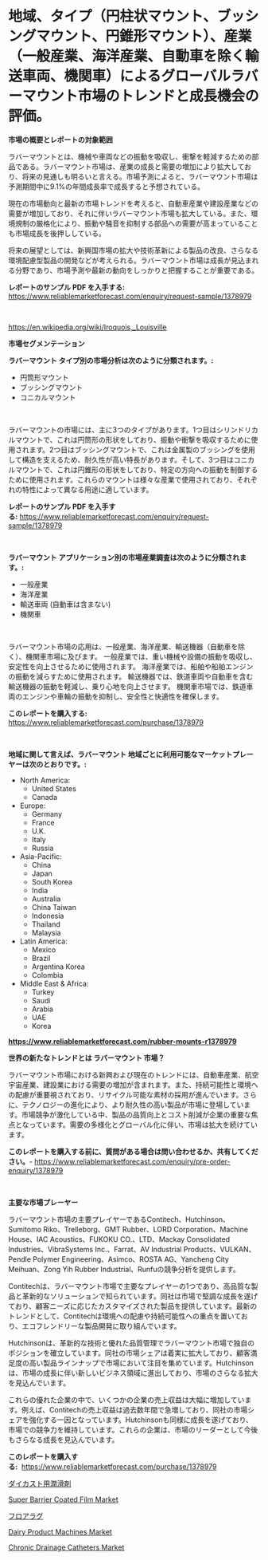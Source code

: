 <p><h1>地域、タイプ（円柱状マウント、ブッシングマウント、円錐形マウント）、産業（一般産業、海洋産業、自動車を除く輸送車両、機関車）によるグローバルラバーマウント市場のトレンドと成長機会の評価。</h1></p><p><strong>市場の概要とレポートの対象範囲</strong></p>
<p><p>ラバーマウントとは、機械や車両などの振動を吸収し、衝撃を軽減するための部品である。ラバーマウント市場は、産業の成長と需要の増加により拡大しており、将来の見通しも明るいと言える。市場予測によると、ラバーマウント市場は予測期間中に9.1%の年間成長率で成長すると予想されている。</p><p>現在の市場動向と最新の市場トレンドを考えると、自動車産業や建設産業などの需要が増加しており、それに伴いラバーマウント市場も拡大している。また、環境規制の厳格化により、振動や騒音を抑制する部品への需要が高まっていることも市場成長を後押ししている。</p><p>将来の展望としては、新興国市場の拡大や技術革新による製品の改良、さらなる環境配慮型製品の開発などが考えられる。ラバーマウント市場は成長が見込まれる分野であり、市場予測や最新の動向をしっかりと把握することが重要である。</p></p>
<p><strong>レポートのサンプル PDF を入手する:</strong> <a href="https://www.reliablemarketforecast.com/enquiry/request-sample/1378979">https://www.reliablemarketforecast.com/enquiry/request-sample/1378979</a></p>
<p>&nbsp;</p>
<p><a href="https://en.wikipedia.org/wiki/Iroquois,_Louisville">https://en.wikipedia.org/wiki/Iroquois,_Louisville</a></p>
<p><strong>市場セグメンテーション</strong></p>
<p><strong>ラバーマウント タイプ別の市場分析は次のように分類されます。:</strong></p>
<p><ul><li>円筒形マウント</li><li>ブッシングマウント</li><li>コニカルマウント</li></ul></p>
<p>&nbsp;</p>
<p><p>ラバーマウントの市場には、主に3つのタイプがあります。1つ目はシリンドリカルマウントで、これは円筒形の形状をしており、振動や衝撃を吸収するために使用されます。2つ目はブッシングマウントで、これは金属製のブッシングを使用して構造を支えるため、耐久性が高い特長があります。そして、3つ目はコニカルマウントで、これは円錐形の形状をしており、特定の方向への振動を制御するために使用されます。これらのマウントは様々な産業で使用されており、それぞれの特性によって異なる用途に適しています。</p></p>
<p><strong>レポートのサンプル PDF を入手する:</strong>&nbsp;<a href="https://www.reliablemarketforecast.com/enquiry/request-sample/1378979">https://www.reliablemarketforecast.com/enquiry/request-sample/1378979</a></p>
<p>&nbsp;</p>
<p><strong> ラバーマウント アプリケーション別の市場産業調査は次のように分類されます。:</strong></p>
<p><ul><li>一般産業</li><li>海洋産業</li><li>輸送車両 (自動車は含まない)</li><li>機関車</li></ul></p>
<p>&nbsp;</p>
<p><p>ラバーマウント市場の応用は、一般産業、海洋産業、輸送機器（自動車を除く）、機関車市場に及びます。 一般産業では、重い機械や設備の振動を吸収し、安定性を向上させるために使用されます。 海洋産業では、船舶や船舶エンジンの振動を減らすために使用されます。 輸送機器では、鉄道車両や自動車を含む輸送機器の振動を軽減し、乗り心地を向上させます。 機関車市場では、鉄道車両のエンジンや車輪の振動を抑制し、安全性と快適性を確保します。</p></p>
<p><strong>このレポートを購入する:</strong>&nbsp; <a href="https://www.reliablemarketforecast.com/purchase/1378979">https://www.reliablemarketforecast.com/purchase/1378979</a></p>
<p>&nbsp;</p>
<p><strong>地域に関して言えば、ラバーマウント 地域ごとに利用可能なマーケットプレーヤーは次のとおりです。:</strong></p>
<p><ul>
    <li>
        North America:
        <ul>
            <li>United States</li>
            <li>Canada</li>
        </ul>
    </li>
    <li>
        Europe:
        <ul>
            <li>Germany</li>
            <li>France</li>
            <li>U.K.</li>
            <li>Italy</li>
            <li>Russia</li>
        </ul>
    </li>
    <li>
        Asia-Pacific:
        <ul>
            <li>China</li>
            <li>Japan</li>
            <li>South Korea</li>
            <li>India</li>
            <li>Australia</li>
            <li>China Taiwan</li>
            <li>Indonesia</li>
            <li>Thailand</li>
            <li>Malaysia</li>
        </ul>
    </li>
    <li>
        Latin America:
        <ul>
            <li>Mexico</li>
            <li>Brazil</li>
            <li>Argentina Korea</li>
            <li>Colombia</li>
        </ul>
    </li>
    <li>
        Middle East & Africa:
        <ul>
            <li>Turkey</li>
            <li>Saudi</li>
            <li>Arabia</li>
            <li>UAE</li>
            <li>Korea</li>
        </ul>
    </li>
    </ul></p>
<p><strong><a href="https://www.reliablemarketforecast.com/rubber-mounts-r1378979">https://www.reliablemarketforecast.com/rubber-mounts-r1378979</a></strong>&nbsp;</p>
<p><strong>世界の新たなトレンドとは ラバーマウント 市場？</strong></p>
<p><p>ラバーマウント市場における新興および現在のトレンドには、自動車産業、航空宇宙産業、建設業における需要の増加が含まれます。また、持続可能性と環境への配慮が重要視されており、リサイクル可能な素材の採用が進んでいます。さらに、テクノロジーの進化により、より耐久性の高い製品が市場に登場しています。市場競争が激化している中、製品の品質向上とコスト削減が企業の重要な焦点となっています。需要の多様化とグローバル化に伴い、市場は拡大を続けています。</p></p>
<p><strong>このレポートを購入する前に、質問がある場合は問い合わせるか、共有してください。</strong>- <a href="https://www.reliablemarketforecast.com/enquiry/pre-order-enquiry/1378979">https://www.reliablemarketforecast.com/enquiry/pre-order-enquiry/1378979</a></p>
<p>&nbsp;</p>
<p><strong>主要な市場プレーヤー</strong></p>
<p><p>ラバーマウント市場の主要プレイヤーであるContitech、Hutchinson、Sumitomo Riko、Trelleborg、GMT Rubber、LORD Corporation、Machine House、IAC Acoustics、FUKOKU CO.、LTD、Mackay Consolidated Industries、VibraSystems Inc.、Farrat、AV Industrial Products、VULKAN、Pendle Polymer Engineering、Asimco、ROSTA AG、Yancheng City Meihuan、Zong Yih Rubber Industrial、Runfuの競争分析を提供します。</p><p>Contitechは、ラバーマウント市場で主要なプレイヤーの1つであり、高品質な製品と革新的なソリューションで知られています。同社は市場で堅調な成長を遂げており、顧客ニーズに応じたカスタマイズされた製品を提供しています。最新のトレンドとして、Contitechは環境への配慮や持続可能性への重点を置いており、エコフレンドリーな製品開発に取り組んでいます。</p><p>Hutchinsonは、革新的な技術と優れた品質管理でラバーマウント市場で独自のポジションを確立しています。同社の市場シェアは着実に拡大しており、顧客満足度の高い製品ラインナップで市場において注目を集めています。Hutchinsonは、市場の成長に伴い新しいビジネス領域に進出しており、市場のさらなる拡大を見込んでいます。</p><p>これらの優れた企業の中で、いくつかの企業の売上収益は大幅に増加しています。例えば、Contitechの売上収益は過去数年間で急増しており、同社の市場シェアを強化する一因となっています。Hutchinsonも同様に成長を遂げており、市場での競争力を維持しています。これらの企業は、市場のリーダーとして今後もさらなる成長を見込んでいます。</p></p>
<p><strong>このレポートを購入する:</strong>&nbsp;&nbsp;<a href="https://www.reliablemarketforecast.com/purchase/1378979">https://www.reliablemarketforecast.com/purchase/1378979</a></p>
<p><p><a href="https://github.com/RandallRunte2023/Market-Research-Report-List-2/blob/main/2611900922.md">ダイカスト用潤滑剤</a></p><p><a href="https://github.com/ralphyjames/Market-Research-Report-List-1/blob/main/super-barrier-coated-film-market.md">Super Barrier Coated Film Market</a></p><p><a href="https://github.com/DanykaKilback/Market-Research-Report-List-2/blob/main/9858583923.md">フロアラグ</a></p><p><a href="https://github.com/allanwarjri/Market-Research-Report-List-1/blob/main/dairy-product-machines-market.md">Dairy Product Machines Market</a></p><p><a href="https://issuu.com/reportprime-2/docs/chronic-drainage-catheters-market-size-2030.pptx">Chronic Drainage Catheters Market</a></p></p>